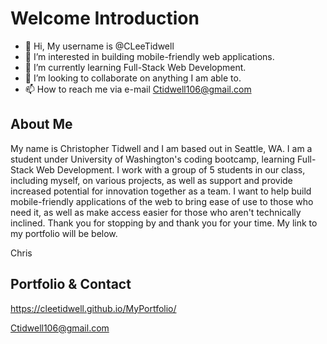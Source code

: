 # Welcome Introduction

- 👋 Hi, My username is @CLeeTidwell
- 👀 I’m interested in building mobile-friendly web applications.
- 🌱 I’m currently learning Full-Stack Web Development.
- 💞️ I’m looking to collaborate on anything I am able to.
- 📫 How to reach me via e-mail Ctidwell106@gmail.com

## About Me

My name is Christopher Tidwell and I am based out in Seattle, WA. I am a student under University of Washington's coding bootcamp, learning Full-Stack Web Development. I work with a group of 5 students in our class, including myself, on various projects, as well as support and provide increased potential for innovation together as a team. I want to help build mobile-friendly applications of the web to bring ease of use to those who need it, as well as make access easier for those who aren't technically inclined. Thank you for stopping by and thank you for your time. My link to my portfolio will be below.

Chris

## Portfolio & Contact

https://cleetidwell.github.io/MyPortfolio/

Ctidwell106@gmail.com

<!---
CLeeTidwell/CLeeTidwell is a ✨ special ✨ repository because its `README.md` (this file) appears on your GitHub profile.
You can click the Preview link to take a look at your changes.
--->
